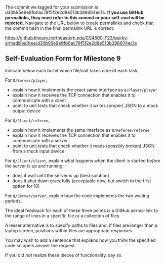 The commit we tagged for your submission is d30b95e9e9fb0ac78f5f2e2d8e513b398604ec1a.
**If you use GitHub permalinks, they must refer to this commit or your self-eval will be rejected.**
Navigate to the URL below to create permalinks and check that the commit hash in the final permalink URL is correct:

https://github.khoury.northeastern.edu/CS4500-F23/quirky-armadillos/tree/d30b95e9e9fb0ac78f5f2e2d8e513b398604ec1a

## Self-Evaluation Form for Milestone 9

Indicate below each bullet which file/unit takes care of each task.

For `Q/Server/player`,

- explain how it implements the exact same interface as `Q/Player/player`
- explain how it receives the TCP connection that enables it to communicate with a client
- point to unit tests that check whether it writes (proper) JSON to a mock output device

For `Q/Client/referee`,

- explain how it implements the same interface as `Q/Referee/referee`
- explain how it receives the TCP connection that enables it to communicate with a server
- point to unit tests that check whether it reads (possibly broken) JSON from a mock input device

For `Q/Client/client`, explain what happens when the client is started _before_ the server is up and running:

- does it wait until the server is up (best solution)
- does it shut down gracefully (acceptable now, but switch to the first option for 10)

For `Q/Server/server`, explain how the code implements the two waiting periods. 

The ideal feedback for each of these three points is a GitHub
perma-link to the range of lines in a specific file or a collection of
files.

A lesser alternative is to specify paths to files and, if files are
longer than a laptop screen, positions within files are appropriate
responses.

You may wish to add a sentence that explains how you think the
specified code snippets answer the request.

If you did *not* realize these pieces of functionality, say so.

